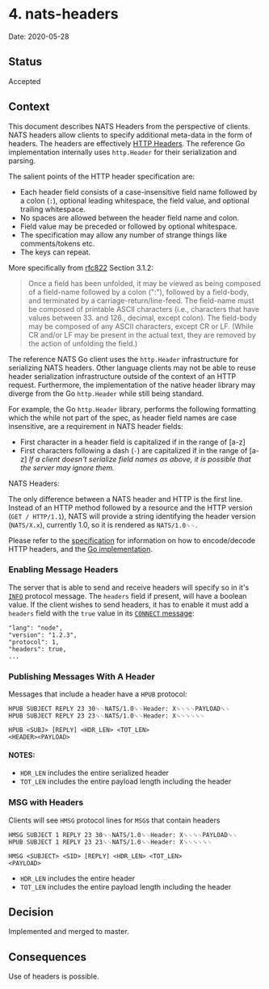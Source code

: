 # 4. nats-headers

Date: 2020-05-28

## Status

Accepted

## Context

This document describes NATS Headers from the perspective of clients. NATS headers allow clients to specify additional meta-data in the form of headers. The headers are effectively [HTTP Headers](https://tools.ietf.org/html/rfc7230#section-3.2). The reference Go implementation internally uses `http.Header` for their serialization and parsing.

The salient points of the HTTP header specification are:

- Each header field consists of a case-insensitive field name followed by a colon (`:`), optional leading whitespace, the field value, and optional trailing whitespace.
- No spaces are allowed between the header field name and colon.
- Field value may be preceded or followed by optional whitespace.
- The specification may allow any number of strange things like comments/tokens etc.
- The keys can repeat.

More specifically from [rfc822](https://www.ietf.org/rfc/rfc822.txt) Section 3.1.2:
> Once a field has been unfolded, it may be viewed as being composed of a field-name followed by a colon (":"), followed by a field-body, and  terminated  by  a  carriage-return/line-feed.
> The  field-name must be composed of printable ASCII characters (i.e., characters that  have  values  between  33.  and  126., decimal, except colon).  The field-body may be composed of any ASCII characters, except CR or LF.  (While CR and/or LF may be present  in the actual text, they are removed by the action of unfolding the field.)

The reference NATS Go client uses the `http.Header` infrastructure for serializing NATS headers. Other language clients may not be able to reuse header serialization infrastructure outside of the context of an HTTP request. Furthermore, the implementation of the native header library may diverge from the Go `http.Header` while still being standard.

For example, the Go `http.Header` library, performs the following formatting which the while not part of the spec, as header field names are case insensitive, are a requirement in NATS header fields:
- First character in a header field is capitalized if in the range of [a-z]
- First characters following a dash (`-`) are capitalized if in the range of [a-z]
_If a client doesn't serialize field names as above, it is possible that the server may ignore them._

NATS Headers:

The only difference between a NATS header and HTTP is the first line. Instead of an HTTP method followed by a resource and the HTTP version (`GET / HTTP/1.1`), NATS will provide a string identifying the header version (`NATS/X.x`), currently 1.0, so it is rendered as `NATS/1.0␍␊`.

Please refer to the [specification](https://tools.ietf.org/html/rfc7230#section-3.2) for information on how to encode/decode HTTP headers, and the [Go implementation](https://golang.org/src/net/http/header.go).


### Enabling Message Headers

The server that is able to send and receive headers will specify so in it's [`INFO`](https://docs.nats.io/nats-protocol/nats-protocol#info) protocol message. The `headers` field if present, will have a boolean value. If the client wishes to send headers, it has to enable it must add a `headers` field with the `true` value in its [`CONNECT` message](https://docs.nats.io/nats-protocol/nats-protocol#connect):

```
"lang": "node",
"version": "1.2.3",
"protocol": 1,
"headers": true,
...
```

### Publishing Messages With A Header


Messages that include a header have a `HPUB` protocol:

```
HPUB SUBJECT REPLY 23 30␍␊NATS/1.0␍␊Header: X␍␊␍␊PAYLOAD␍␊
HPUB SUBJECT REPLY 23 23␍␊NATS/1.0␍␊Header: X␍␊␍␊␍␊

HPUB <SUBJ> [REPLY] <HDR_LEN> <TOT_LEN>
<HEADER><PAYLOAD>

```

#### NOTES:

- `HDR_LEN` includes the entire serialized header
- `TOT_LEN` includes the entire payload length including the header

### MSG with Headers

Clients will see `HMSG` protocol lines for `MSG`s that contain headers

```
HMSG SUBJECT 1 REPLY 23 30␍␊NATS/1.0␍␊Header: X␍␊␍␊PAYLOAD␍␊
HPUB SUBJECT 1 REPLY 23 23␍␊NATS/1.0␍␊Header: X␍␊␍␊␍␊

HMSG <SUBJECT> <SID> [REPLY] <HDR_LEN> <TOT_LEN>
<PAYLOAD>
```

- `HDR_LEN` includes the entire header
- `TOT_LEN` includes the entire payload length including the header


## Decision

Implemented and merged to master.

## Consequences

Use of headers is possible.
